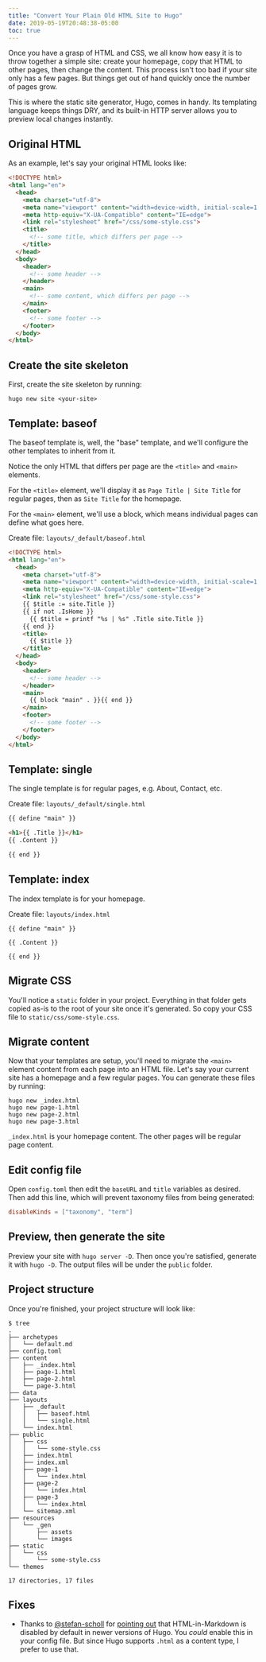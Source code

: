 ```yaml
---
title: "Convert Your Plain Old HTML Site to Hugo"
date: 2019-05-19T20:48:38-05:00
toc: true
---
```


Once you have a grasp of HTML and CSS, we all know how easy it is to throw together a simple site: create your homepage, copy that HTML to other pages, then change the content. This process isn't too bad if your site only has a few pages. But things get out of hand quickly once the number of pages grow.

<!--more-->

This is where the static site generator, Hugo, comes in handy. Its templating language keeps things DRY, and its built-in HTTP server allows you to preview local changes instantly. 

## Original HTML

As an example, let's say your original HTML looks like:

```html
<!DOCTYPE html>
<html lang="en">
  <head>
    <meta charset="utf-8">
    <meta name="viewport" content="width=device-width, initial-scale=1.0">
    <meta http-equiv="X-UA-Compatible" content="IE=edge">
    <link rel="stylesheet" href="/css/some-style.css">
    <title>
      <!-- some title, which differs per page -->
    </title>
  </head>
  <body>
    <header>
      <!-- some header -->
    </header>
    <main>
      <!-- some content, which differs per page -->
    </main>
    <footer>
      <!-- some footer -->
    </footer>
  </body>
</html>
```

## Create the site skeleton

First, create the site skeleton by running:

```
hugo new site <your-site>
```

## Template: baseof

The baseof template is, well, the "base" template, and we'll configure the other templates to inherit from it. 

Notice the only HTML that differs per page are the `<title>` and `<main>` elements.

For the `<title>` element, we'll display it as `Page Title | Site Title` for regular pages, then as `Site Title` for the homepage. 

For the `<main>` element, we'll use a block, which means individual pages can define what goes here.  

Create file: `layouts/_default/baseof.html`

```html
<!DOCTYPE html>
<html lang="en">
  <head>
    <meta charset="utf-8">
    <meta name="viewport" content="width=device-width, initial-scale=1.0">
    <meta http-equiv="X-UA-Compatible" content="IE=edge">
    <link rel="stylesheet" href="/css/some-style.css">
    {{ $title := site.Title }}
    {{ if not .IsHome }}
      {{ $title = printf "%s | %s" .Title site.Title }}
    {{ end }}
    <title>
      {{ $title }}
    </title>
  </head>
  <body>
    <header>
      <!-- some header -->
    </header>
    <main>
      {{ block "main" . }}{{ end }}
    </main>
    <footer>
      <!-- some footer -->
    </footer>
  </body>
</html>
```

## Template: single

The single template is for regular pages, e.g. About, Contact, etc.

Create file: `layouts/_default/single.html`

```html
{{ define "main" }}

<h1>{{ .Title }}</h1>
{{ .Content }}

{{ end }}
```

## Template: index

The index template is for your homepage. 

Create file: `layouts/index.html`

```
{{ define "main" }}

{{ .Content }}

{{ end }}
```

## Migrate CSS

You'll notice a `static` folder in your project. Everything in that folder gets copied as-is to the root of your site once it's generated. So copy your CSS file to `static/css/some-style.css`. 

## Migrate content

Now that your templates are setup, you'll need to migrate the `<main>` element content from each page into an HTML file. Let's say your current site has a homepage and a few regular pages. You can generate these files by running:

```
hugo new _index.html
hugo new page-1.html
hugo new page-2.html
hugo new page-3.html
```

`_index.html` is your homepage content. The other pages will be regular page content. 


## Edit config file

Open `config.toml` then edit the `baseURL` and `title` variables as desired. Then add this line, which will prevent taxonomy files from being generated:

```toml
disableKinds = ["taxonomy", "term"]
```

## Preview, then generate the site

Preview your site with `hugo server -D`. Then once you're satisfied, generate it with `hugo -D`. The output files will be under the `public` folder. 

## Project structure

Once you're finished, your project structure will look like:

```
$ tree
.
├── archetypes
│   └── default.md
├── config.toml
├── content
│   ├── _index.html
│   ├── page-1.html
│   ├── page-2.html
│   └── page-3.html
├── data
├── layouts
│   ├── _default
│   │   ├── baseof.html
│   │   └── single.html
│   └── index.html
├── public
│   ├── css
│   │   └── some-style.css
│   ├── index.html
│   ├── index.xml
│   ├── page-1
│   │   └── index.html
│   ├── page-2
│   │   └── index.html
│   ├── page-3
│   │   └── index.html
│   └── sitemap.xml
├── resources
│   └── _gen
│       ├── assets
│       └── images
├── static
│   └── css
│       └── some-style.css
└── themes

17 directories, 17 files
```

## Fixes

- Thanks to [@stefan-scholl](https://github.com/stefan-scholl) for [pointing out](https://github.com/zwbetz-gh/zwbetz/issues/6) that HTML-in-Markdown is disabled by default in newer versions of Hugo. You _could_ enable this in your config file. But since Hugo supports `.html` as a content type, I prefer to use that.
